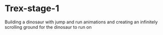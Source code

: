 # Trex-stage-1
Building a dinosaur with jump and run animations and creating an infinitely scrolling ground for the dinosaur to run on 
